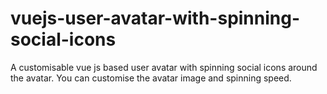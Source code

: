# vuejs-user-avatar-with-spinning-social-icons
A customisable vue js based user avatar with spinning social icons around the avatar. You can customise the avatar image and spinning speed.
